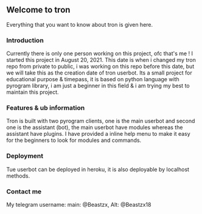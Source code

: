 ## Welcome to tron

Everything that you want to know about tron is given here.

### Introduction

Currently there is only one person working on this project, ofc that's me ! I started this project in August 20, 2021. This date is when i changed my tron repo from private to public, i was working on this repo before this date, but we will take this as the creation date of tron userbot.
Its a small project for educational purpose & timepass, it is based on python language with pyrogram library, i am just a beginner in this field & i am trying my best to maintain this project.


### Features & ub information

Tron is built with two pyrogram clients, one is the main userbot and second one is the assistant (bot), the main userbot have modules whereas the assistant have plugins.
I have provided a inline help menu to make it easy for the beginners to look for modules and commands.


### Deployment

Tue userbot can be deployed in heroku, it is also deployable by localhost methods.


### Contact me 

My telegram username: main: @Beastzx, Alt: @Beastzx18
